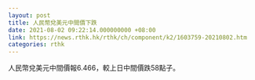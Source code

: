 ```yaml
---
layout: post
title: 人民幣兌美元中間價下跌
date: 2021-08-02 09:22:14.000000000 +08:00
link: https://news.rthk.hk/rthk/ch/component/k2/1603759-20210802.htm
categories: rthk
---
```


人民幣兌美元中間價報6.466，較上日中間價跌58點子。
